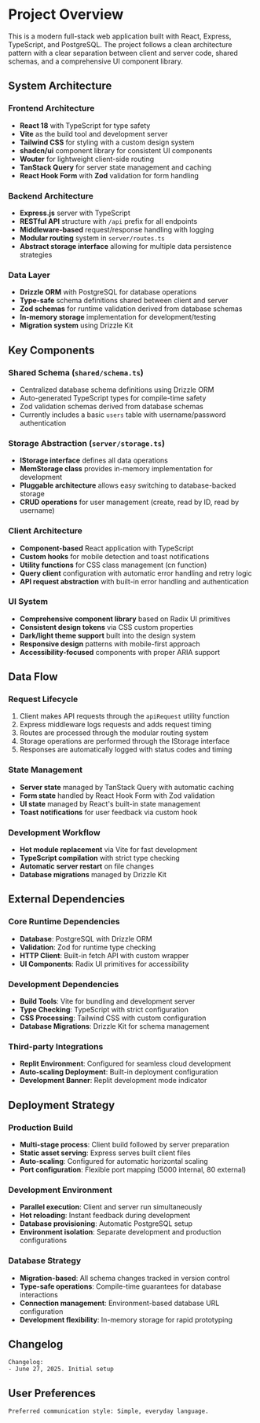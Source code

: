 # Project Overview

This is a modern full-stack web application built with React, Express, TypeScript, and PostgreSQL. The project follows a clean architecture pattern with a clear separation between client and server code, shared schemas, and a comprehensive UI component library.

## System Architecture

### Frontend Architecture
- **React 18** with TypeScript for type safety
- **Vite** as the build tool and development server
- **Tailwind CSS** for styling with a custom design system
- **shadcn/ui** component library for consistent UI components
- **Wouter** for lightweight client-side routing
- **TanStack Query** for server state management and caching
- **React Hook Form** with **Zod** validation for form handling

### Backend Architecture
- **Express.js** server with TypeScript
- **RESTful API** structure with `/api` prefix for all endpoints
- **Middleware-based** request/response handling with logging
- **Modular routing** system in `server/routes.ts`
- **Abstract storage interface** allowing for multiple data persistence strategies

### Data Layer
- **Drizzle ORM** with PostgreSQL for database operations
- **Type-safe** schema definitions shared between client and server
- **Zod schemas** for runtime validation derived from database schemas
- **In-memory storage** implementation for development/testing
- **Migration system** using Drizzle Kit

## Key Components

### Shared Schema (`shared/schema.ts`)
- Centralized database schema definitions using Drizzle ORM
- Auto-generated TypeScript types for compile-time safety
- Zod validation schemas derived from database schemas
- Currently includes a basic `users` table with username/password authentication

### Storage Abstraction (`server/storage.ts`)
- **IStorage interface** defines all data operations
- **MemStorage class** provides in-memory implementation for development
- **Pluggable architecture** allows easy switching to database-backed storage
- **CRUD operations** for user management (create, read by ID, read by username)

### Client Architecture
- **Component-based** React application with TypeScript
- **Custom hooks** for mobile detection and toast notifications
- **Utility functions** for CSS class management (cn function)
- **Query client** configuration with automatic error handling and retry logic
- **API request abstraction** with built-in error handling and authentication

### UI System
- **Comprehensive component library** based on Radix UI primitives
- **Consistent design tokens** via CSS custom properties
- **Dark/light theme support** built into the design system
- **Responsive design** patterns with mobile-first approach
- **Accessibility-focused** components with proper ARIA support

## Data Flow

### Request Lifecycle
1. Client makes API requests through the `apiRequest` utility function
2. Express middleware logs requests and adds request timing
3. Routes are processed through the modular routing system
4. Storage operations are performed through the IStorage interface
5. Responses are automatically logged with status codes and timing

### State Management
- **Server state** managed by TanStack Query with automatic caching
- **Form state** handled by React Hook Form with Zod validation
- **UI state** managed by React's built-in state management
- **Toast notifications** for user feedback via custom hook

### Development Workflow
- **Hot module replacement** via Vite for fast development
- **TypeScript compilation** with strict type checking
- **Automatic server restart** on file changes
- **Database migrations** managed by Drizzle Kit

## External Dependencies

### Core Runtime Dependencies
- **Database**: PostgreSQL with Drizzle ORM
- **Validation**: Zod for runtime type checking
- **HTTP Client**: Built-in fetch API with custom wrapper
- **UI Components**: Radix UI primitives for accessibility

### Development Dependencies
- **Build Tools**: Vite for bundling and development server
- **Type Checking**: TypeScript with strict configuration
- **CSS Processing**: Tailwind CSS with custom configuration
- **Database Migrations**: Drizzle Kit for schema management

### Third-party Integrations
- **Replit Environment**: Configured for seamless cloud development
- **Auto-scaling Deployment**: Built-in deployment configuration
- **Development Banner**: Replit development mode indicator

## Deployment Strategy

### Production Build
- **Multi-stage process**: Client build followed by server preparation
- **Static asset serving**: Express serves built client files
- **Auto-scaling**: Configured for automatic horizontal scaling
- **Port configuration**: Flexible port mapping (5000 internal, 80 external)

### Development Environment
- **Parallel execution**: Client and server run simultaneously
- **Hot reloading**: Instant feedback during development
- **Database provisioning**: Automatic PostgreSQL setup
- **Environment isolation**: Separate development and production configurations

### Database Strategy
- **Migration-based**: All schema changes tracked in version control
- **Type-safe operations**: Compile-time guarantees for database interactions
- **Connection management**: Environment-based database URL configuration
- **Development flexibility**: In-memory storage for rapid prototyping

## Changelog

```
Changelog:
- June 27, 2025. Initial setup
```

## User Preferences

```
Preferred communication style: Simple, everyday language.
```